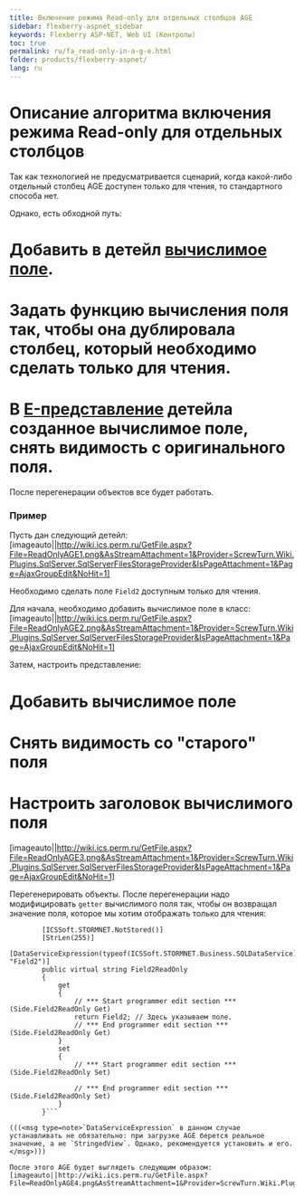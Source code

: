 ```yaml
---
title: Включение режима Read-only для отдельных столбцов AGE
sidebar: flexberry-aspnet_sidebar
keywords: Flexberry ASP-NET, Web UI (Контролы)
toc: true
permalink: ru/fa_read-only-in-a-g-e.html
folder: products/flexberry-aspnet/
lang: ru
---
```




# Описание алгоритма включения режима Read-only для отдельных столбцов
Так как технологией не предусматривается сценарий, когда какой-либо отдельный столбец AGE доступен только для чтения, то стандартного способа нет.


Однако, есть обходной путь: 

# Добавить в детейл [вычислимое поле](create-with-data-service-expression.html).
# Задать функцию вычисления поля так, чтобы она дублировала столбец, который необходимо сделать только для чтения.
# В [E-представление](e-view.html) детейла созданное вычислимое поле, снять видимость с оригинального поля.


После перегенерации объектов все будет работать.


### Пример
Пусть дан следующий детейл:
[imageauto||http://wiki.ics.perm.ru/GetFile.aspx?File=ReadOnlyAGE1.png&AsStreamAttachment=1&Provider=ScrewTurn.Wiki.Plugins.SqlServer.SqlServerFilesStorageProvider&IsPageAttachment=1&Page=AjaxGroupEdit&NoHit=1]

Необходимо сделать поле `Field2` доступным только для чтения.

Для начала, необходимо добавить вычислимое поле в класс:
[imageauto||http://wiki.ics.perm.ru/GetFile.aspx?File=ReadOnlyAGE2.png&AsStreamAttachment=1&Provider=ScrewTurn.Wiki.Plugins.SqlServer.SqlServerFilesStorageProvider&IsPageAttachment=1&Page=AjaxGroupEdit&NoHit=1]

Затем, настроить представление:
# Добавить вычислимое поле
# Снять видимость со "старого" поля
# Настроить заголовок вычислимого поля

[imageauto||http://wiki.ics.perm.ru/GetFile.aspx?File=ReadOnlyAGE3.png&AsStreamAttachment=1&Provider=ScrewTurn.Wiki.Plugins.SqlServer.SqlServerFilesStorageProvider&IsPageAttachment=1&Page=AjaxGroupEdit&NoHit=1]

Перегенерировать объекты. После перегенерации надо модифицировать `getter` вычислимого поля так, чтобы он возвращал значение поля, которое мы хотим отображать только для чтения:
```
        [ICSSoft.STORMNET.NotStored()]
        [StrLen(255)]
        [DataServiceExpression(typeof(ICSSoft.STORMNET.Business.SQLDataService), "Field2")]
        public virtual string Field2ReadOnly
        {
            get
            {
                // *** Start programmer edit section *** (Side.Field2ReadOnly Get)
                return Field2; // Здесь указываем поле.
                // *** End programmer edit section *** (Side.Field2ReadOnly Get)
            }
            set
            {
                // *** Start programmer edit section *** (Side.Field2ReadOnly Set)

                // *** End programmer edit section *** (Side.Field2ReadOnly Set)
            }
        }```

(((<msg type=note>`DataServiceExpression` в данном случае устанавливать не обязательно: при загрузке AGE берется реальное значение, а не `StringedView`. Однако, рекомендуется установить и его.</msg>)))

После этого AGE будет выглядеть следующим образом:
[imageauto||http://wiki.ics.perm.ru/GetFile.aspx?File=ReadOnlyAGE4.png&AsStreamAttachment=1&Provider=ScrewTurn.Wiki.Plugins.SqlServer.SqlServerFilesStorageProvider&IsPageAttachment=1&Page=AjaxGroupEdit&NoHit=1]
 


 
